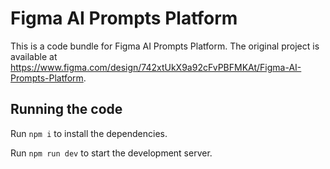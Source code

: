 
  # Figma AI Prompts Platform

  This is a code bundle for Figma AI Prompts Platform. The original project is available at https://www.figma.com/design/742xtUkX9a92cFvPBFMKAt/Figma-AI-Prompts-Platform.

  ## Running the code

  Run `npm i` to install the dependencies.

  Run `npm run dev` to start the development server.
  